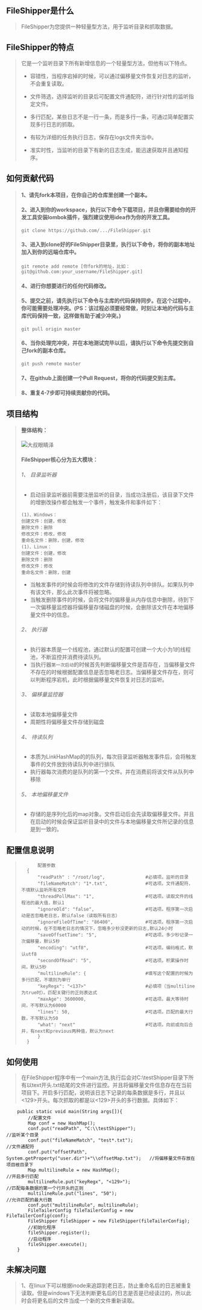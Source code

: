 ## FileShipper是什么
> FileShipper为您提供一种轻量型方法，用于监听目录和抓取数据。
## FileShipper的特点
>它是一个监听目录下所有新增信息的一个轻量型方法，但他有以下特点。
>* 容错性，当程序宕掉的时候，可以通过偏移量文件恢复对日志的监听，不会重复读取。
>* 文件筛选，选择监听的目录后可配置文件通配符，进行针对性的监听指定文件。
>* 多行匹配，某些日志不是一行一条，而是多行一条，可通过简单配置实现多行日志的抓取。
>* 有较为详细的任务执行日志，保存在logs文件夹当中。
>
>* 准实时性，当监听的目录下有新的日志生成，能迅速获取并且通知程序。

## 如何贡献代码

 > #### 1、请先fork本项目，在你自己的仓库里创建一个副本。
 > 
 > #### 2、进入到你的workspace，执行以下命令下载项目，并且你需要给你的开发工具安装lombok插件，强烈建议使用idea作为你的开发工具。
 > 
 > ```
 > git clone https://github.com/.../FileShipper.git
 > ```
 > 
 > #### 3、进入到clone好的FileShipper目录里，执行以下命令，将你的副本地址加入到你的远端仓库中。
 > 
 > ```
 > git remote add remote [你fork的地址，比如：git@github.com:your_username/FileShipper.git]
 > ```
 > 
 > #### 4、进行你想要进行的任何代码修改。
 > 
 > #### 5、提交之前，请先执行以下命令与主库的代码保持同步。在这个过程中，你可能需要处理冲突。(PS：该过程必须要经常做，时刻让本地的代码与主库代码保持一致，这样做有助于减少冲突。)
 > 
 > ```
 > git pull origin master
 > ```
 > 
 > #### 6、当你处理完冲突，并在本地测试完毕以后，请执行以下命令先提交到自己fork的副本仓库。
 > 
 > ```
 > git push remote master
 > ```
 > 
 > #### 7、在github上面创建一个Pull Request，将你的代码提交到主库。
 >
 > #### 8、重复4-7步即可持续贡献你的代码。

## 项目结构
 > #### 整体结构：
 > ![大叔眼睛泽](https://github.com/xianshengzheng/FileShipper/blob/xianshengzheng-image/images/%E9%A1%B9%E7%9B%AE%E7%BB%93%E6%9E%84.png) 
 > #### FileShipper核心分为五大模块：
  > ###### 1、	目录监听器  
 >* 启动目录监听器前需要注册监听的目录，当成功注册后，该目录下文件的增删改操作都会触发一个事件，触发条件和事件如下：  
 >~~~~
 > (1)、Windows：  
 > 创建文件：创建，修改  
 > 删除文件：删除  
 > 修改文件：修改，修改  
 > 重命名文件：删除，创建，修改  
 > (1)、Linux：  
 > 创建文件：创建，修改   
 > 删除文件：删除  
 > 修改文件：修改  
 > 重命名文件：删除，创建  
 >~~~~
 >*	当触发事件的时候会将修改的文件存储到待读队列中排队。如果队列中有该文件，那么此次事件将被忽略。
 >*	当触发删除事件的时候，会将文件的偏移量从内存信息中删除，待到下一次偏移量监控器将偏移量存储磁盘的时候，会删除该文件在本地偏移量文件中的信息。
 >
 > ###### 2、	执行器
 >* 执行器本质是一个线程池，通过默认的配置可创建一个大小为1的线程池，不断监控并消费待读队列。
 >* 当执行器`第一次启动`的时候首先判断偏移量文件是否存在，当偏移量文件不存在的时候根据配置信息是否忽略老日志。当偏移量文件存在，则可以判断程序宕机，此时根据偏移量文件恢复对日志的监听。
 >
 > ###### 3、	偏移量监控器
 >* 读取本地偏移量文件
 >* 周期性将偏移量文件存储到磁盘
 >
 > ###### 4、	待读队列
 >*	本质为LinkHashMap的的队列，每次目录监听器触发事件后，会将触发事件的文件放到待读队列中进行排队
 >*	执行器每次消费的是队列的第一个文件。并在消费前将该文件从队列中移除
 >
 > ###### 5、	本地偏移量文件
 >* 存储的是序列化后的map对象。文件启动后会先读取偏移量文件。并且在启动的时候会保证监听目录中的文件与本地偏移量文件所记录的信息是到一致的。

 ## 配置信息说明
>           配置参数
>       {
> 			"readPath" : "/root/log",               #必填项。监听的目录
> 			"fileNameMatch": "1*.txt",              #可选项。文件通配符，不填默认监听所有文件
> 			"threadPollMax": "1",                   #可选项。读取文件的线程池的最大值，默认1
> 			"ignoreOld": "false",                   #可选项。程序第一次启动是否忽略老日志，默认false（读取所有日志）
> 			"ignoreFileOfTime": "86400",            #可选项。程序第一次启动的时候，在不忽略老日志的情况下，忽略多少秒没更新的日志,默认24小时
> 			"saveOffsetTime": "5",                  #可选项。多少秒记录一次偏移量，默认5秒
> 			"encoding": "utf8",                     #可选项。编码格式，默认utf8
> 			"secondOfRead": "5",                    #可选项。积累操作时间，默认5秒
> 			"multilineRule": {                      #填写这个配置的时候为多行匹配，不填则为单行
> 			"keyRegx": "<137>"                      #必填项（当multiline为true时）。匹配关键行的正则表达式
> 			"maxAge": 3600000,                      #可选项。最大等待时间，不写默认为60000
> 			"lines": 50,                            #可选项。匹配的最大行数，不写默认为50
> 			"what": "next"                          #可选项。向前或向后合并，有next和previous两种值，默认为next
> 			}
> 		}

## 如何使用
 > 在FileShipper程序中有一个main方法,执行后会对C:\\testShipper目录下所有以text开头.txt结尾的文件进行监控。并且将偏移量文件信息存在在当前项目下。开启多行匹配，说明该日志下记录的每条数据是多行，并且以<129>开头。每次抓取的都是以<129>开头的多行数据。具体如下：
 > 
```
    public static void main(String args[]){
        //配置文件
        Map conf = new HashMap();
        conf.put("readPath", "C:\\testShipper");                                    //监听某个目录
        conf.put("fileNameMatch", "test*.txt");                                     //文件通配符
        conf.put("offsetPath", System.getProperty("user.dir")+"\\offsetMap.txt");   //将偏移量文件存放在项目根目录下
        Map multilineRule = new HashMap();                                          //开启多行匹配
        multilineRule.put("keyRegx", "<129>");                                      //匹配每条数据的第一个行开头的正则
        multilineRule.put("lines", "50");                                           //允许匹配的最大行数
        conf.put("multilineRule", multilineRule);
        FileTailerConfig fileTailerConfig = new FileTailerConfig(conf);
        FileShipper fileShipper = new FileShipper(fileTailerConfig);
        //初始化程序
        fileShipper.register();
        //启动程序
        fileShipper.execute();
    }
```
 ## 未解决问题
  > 1、在linux下可以根据inode来追踪到老日志，防止重命名后的日志被重复读取。但是windows下无法判断更名后的日志是否是已经读过的，所以此时会将更名后的文件当成一个新的文件重新读取。
 

